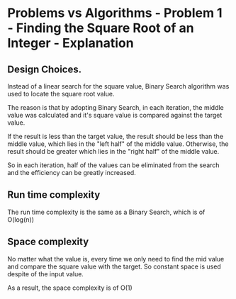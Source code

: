 # Problems vs Algorithms - Problem 1 - Finding the Square Root of an Integer - Explanation

## Design Choices.
Instead of a linear search for the square value, Binary Search algorithm was used to locate the square root value.

The reason is that by adopting Binary Search, in each iteration, the middle value was calculated and it's square value is compared against the target value.

If the result is less than the target value, the result should be less than the middle value, which lies in the "left half" of the middle value. Otherwise, the result should be greater which lies in the "right half" of the middle value.

So in each iteration, half of the values can be eliminated from the search and the efficiency can be greatly increased.

## Run time complexity
The run time complexity is the same as a Binary Search, which is of O(log(n))

## Space complexity
No matter what the value is, every time we only need to find the mid value and compare the square value with the target. So constant space is used despite of the input value.

As a result, the space complexity is of O(1)
